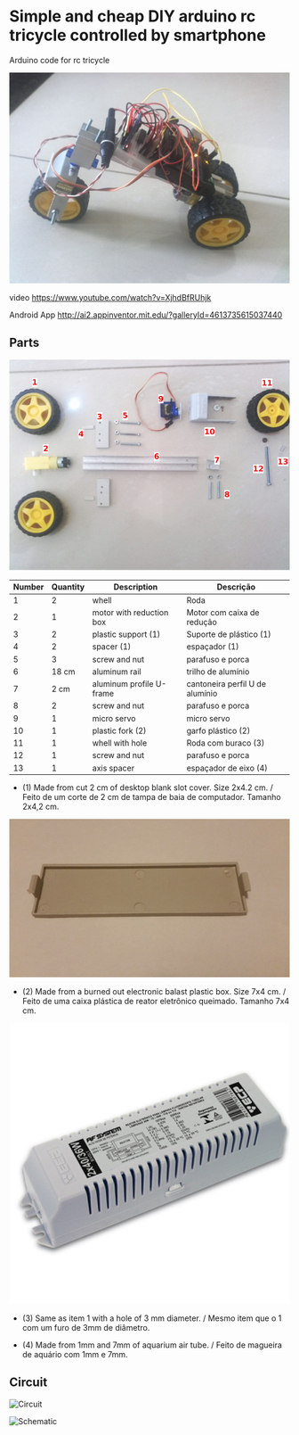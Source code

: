 
# Simple and cheap DIY arduino rc tricycle controlled by smartphone  


Arduino code for rc tricycle

![Tricycle](pictures/09.jpg?raw=true "Tricycle")


video    	     https://www.youtube.com/watch?v=XjhdBfRUhjk

Android App          http://ai2.appinventor.mit.edu/?galleryId=4613735615037440


## Parts



![Tricycle Parts](pictures/parts.jpg?raw=true "Tricycle Parts")

| Number |Quantity | Description | Descrição|
|--------|---------|-------------|----------|
|1       |    2    | whell        | Roda     |
|2       |    1    | motor with reduction box| Motor com caixa de redução|
|3       |    2    | plastic support (1)| Suporte de plástico (1)|
|4       |    2    | spacer (1)| espaçador (1)|
|5       |    3    | screw and nut | parafuso e porca|
|6       |   18 cm  | aluminum rail | trilho de alumínio|
|7       |   2 cm   | aluminum profile U-frame | cantoneira perfil U de alumínio |
|8       |    2    | screw and nut | parafuso e porca|
|9       |    1    | micro servo | micro servo |
|10      |    1    | plastic fork (2)| garfo plástico (2)|
|11      |    1    | whell with hole | Roda com buraco (3) |
|12      |    1    | screw and nut | parafuso e porca|
|13      |    1    | axis spacer | espaçador de eixo (4)|



* (1) Made from cut 2 cm of desktop blank slot cover. Size 2x4.2 cm. / Feito de um corte de 2 cm de tampa de baia de computador. Tamanho 2x4,2 cm.

![slot cover](pictures/parts/blank_slot_cover.jpg?raw=true "slot cover")

* (2) Made from a burned out electronic balast plastic box. Size 7x4 cm. / Feito de uma caixa plástica de reator eletrônico queimado. Tamanho 7x4 cm.

![fork](pictures/parts/reactor.jpg?raw=true "reactor")

* (3) Same as item 1 with a hole of 3 mm diameter.  / Mesmo item que o 1 com um furo de 3mm de diâmetro.

* (4) Made from 1mm and 7mm of aquarium air tube. / Feito de magueira de aquário com 1mm e 7mm.



## Circuit

![Circuit](pictures/doc/tricycle_bb.png?raw=true "circuit")

![Schematic](pictures/doc/tricycle_sch.png?raw=true "schematic")
